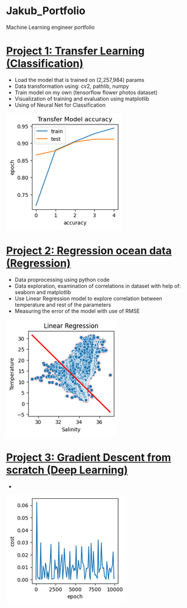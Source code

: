# Jakub_Portfolio
Machine Learning engineer portfolio

# [Project 1: Transfer Learning (Classification)](https://github.com/JakubTabor/Transfer_Learning_Deep_Learning/blob/main/Transfer_Learning.ipynb)
* Load the model that is trained on (2,257,984) params
* Data transformation using: cv2, pathlib, numpy
* Train model on my own (tensorflow flower photos dataset)
* Visualization of training and evaluation using matplotlib
* Using of Neural Net for Classification

![](https://github.com/JakubTabor/Jakub_Portfolio/blob/main/images/transfer_learning.png)


# [Project 2: Regression ocean data (Regression)](https://github.com/JakubTabor/Regression/blob/main/Regression_oceans.ipynb)
* Data proprocessing using python code
* Data exploration, examination of correlations in dataset with help of: seaborn and matplotlib
* Use Linear Regression model to explore correlation between temperature and rest of the parameters
* Measuring the error of the model with use of RMSE

![](https://github.com/JakubTabor/Jakub_Portfolio/blob/main/images/Regression.png)


# [Project 3: Gradient Descent from scratch (Deep Learning)](https://github.com/JakubTabor/Gradient_Descent_Neural_Network_2/blob/main/Gradient_Descent_Batch_and_Stochastic.ipynb)
*

![](https://github.com/JakubTabor/Jakub_Portfolio/blob/main/images/gradient_descent.png)
